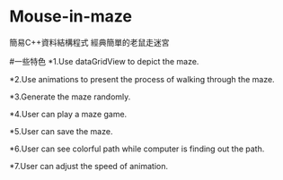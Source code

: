 # Mouse-in-maze
簡易C++資料結構程式
經典簡單的老鼠走迷宮

#一些特色
*1.Use dataGridView to depict  the maze.

*2.Use animations to present the process of walking through the maze.

*3.Generate the maze randomly.

*4.User can play a maze game.

*5.User can save the maze.

*6.User can see colorful path while computer is finding out the path.

*7.User can adjust the speed of animation.
